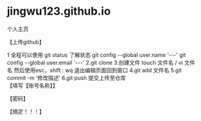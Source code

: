 # jingwu123.github.io
个人主页

【上传github】

1 全程可以使用 git status 了解状态
 git config --global user.name '---'
 git config --global user.email '---'
2.git clone
3.创建文件 touch 文件名 / vi 文件名    然后使用esc，shift : wq 退出编辑页面回到窗口
4.git add 文件名
5.git commit -m ‘修改描述’
6.git push 提交上传至仓库  
【填写【账号名称】】

【密码】

【搞定！！！】

